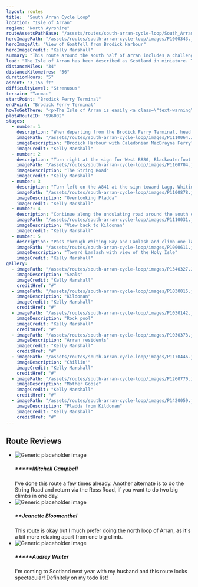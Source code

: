 ```yaml
---
layout: routes
title:  "South Arran Cycle Loop"
location: "Isle of Arran"
region: "North Ayrshire"
routeAssetsPathBase: "/assets/routes/south-arran-cycle-loop/South_Arran_Cycle_Loop"
heroImagePath: "/assets/routes/south-arran-cycle-loop/images/P1000343.jpg"
heroImageAlt: "View of Goatfell from Brodick Harbour"
heroImageCredit: "Kelly Marshall"
summary: "This route around the south half of Arran includes a challenging climb up the string road and provides plenty of opportunities for spotting wildlife"
lead: "The Isle of Arran has been described as Scotland in miniature. To the north are jagged mountains and to the south are rolling green lowland hills. Beautiful coastline surrounds the entire island. This trip takes in the undulating south of the island and is possible to complete in one day, although it's worth taking your time and spending at least a couple of days soaking up the scenery."
distanceMiles: "34"
distanceKilometres: "56"
durationHours: "5"
ascent: "3,156 ft"
difficultyLevel: "Strenuous"
terrain: "Tarmac"
startPoint: "Brodick Ferry Terminal"
endPoint: "Brodick Ferry Terminal"
howToGetThere: "<p>The Isle of Arran is easily <a class=\"text-warning\" href=\"https://www.calmac.co.uk/article/2906/Arran-Ardrossan---Brodick\" target=\"_blank\">reached via ferry</a> from the town of Ardrossan and the ferry terminal is right beside <a class=\"text-warning\" href=\"https://www.scotrail.co.uk/plan-your-journey/stations-and-facilities/ads\" target=\"_blank\">Ardrossan Harbour railway station.</a></p>"
plotARouteID: "996002"
stages:
  - number: 1
    description: "When departing from the Brodick Ferry Terminal, head south on the A841."
    imagePath: "/assets/routes/south-arran-cycle-loop/images/P1110064.JPG"
    imageDescription: "Brodick Harbour with Caledonian MacBrayne Ferry"
    imageCredit: "Kelly Marshall"
  - number: 2
    description: "Turn right at the sign for West B880, Blackwaterfoot where you will face a challenging ascent up the famous String Road."
    imagePath: "/assets/routes/south-arran-cycle-loop/images/P1160704.jpg"
    imageDescription: "The String Road"
    imageCredit: "Kelly Marshall"
  - number: 3
    description: "Turn left on the A841 at the sign toward Lagg, Whiting Bay and Lamlash"
    imagePath: "/assets/routes/south-arran-cycle-loop/images/P1100878.jpg"
    imageDescription: "Overlooking Pladda"
    imageCredit: "Kelly Marshall"
  - number: 4
    description: "Continue along the undulating road around the south of the island, taking in spectacular views of the sea."
    imagePath: "/assets/routes/south-arran-cycle-loop/images/P1110031.jpg"
    imageDescription: "View back to Kildonan"
    imageCredit: "Kelly Marshall"
  - number: 5
    description: "Pass through Whiting Bay and Lamlash and climb one last hill up the A841 before descending back to the start point in Brodick."
    imagePath: "/assets/routes/south-arran-cycle-loop/images/P1000611.jpg"
    imageDescription: "Toward Lamlash with view of the Holy Isle"
    imageCredit: "Kelly Marshall"
gallery:
  - imagePath: "/assets/routes/south-arran-cycle-loop/images/P1340327.JPG"
    imageDescription: "Seals"
    imageCredit: "Kelly Marshall"
    creditHref: "#"
  - imagePath: "/assets/routes/south-arran-cycle-loop/images/P1030015.jpg"
    imageDescription: "Kildonan"
    imageCredit: "Kelly Marshall"
    creditHref: "#"
  - imagePath: "/assets/routes/south-arran-cycle-loop/images/P1030142.jpg"
    imageDescription: "Rock pool"
    imageCredit: "Kelly Marshall"
    creditHref: "#"
  - imagePath: "/assets/routes/south-arran-cycle-loop/images/P1030373.jpg"
    imageDescription: "Arran residents"
    imageCredit: "Kelly Marshall"
    creditHref: "#"
  - imagePath: "/assets/routes/south-arran-cycle-loop/images/P1170446.jpg"
    imageDescription: "Chillin'"
    imageCredit: "Kelly Marshall"
    creditHref: "#"
  - imagePath: "/assets/routes/south-arran-cycle-loop/images/P1260770.JPG"
    imageDescription: "Mother Goose"
    imageCredit: "Kelly Marshall"
    creditHref: "#"
  - imagePath: "/assets/routes/south-arran-cycle-loop/images/P1420059.jpg"
    imageDescription: "Pladda from Kildonan"
    imageCredit: "Kelly Marshall"
    creditHref: "#"
---
```


<section class="user-reviews__wrapper text-light d-print-none">
<div class="container py-5">
<h2 class="mb-5">Route Reviews</h2>
<ul class="list-unstyled user-reviews__list row row-cols-1 row-cols-md-2 row-cols-lg-3">
    <li class="media col p-3">
        <img class="mr-3" src="https://avatars.dicebear.com/v2/male/john.svg?options[mood][]=happy" alt="Generic placeholder image">
        <div class="media-body">
            <h5><span class="rating">*****</span>Mitchell Campbell</h5>
            I've done this route a few times already. Another alternate is to do the String Road and return via the Ross Road, if you want to do two big climbs in one day.
        </div>
    </li>
    <li class="media col p-3">
        <img class="mr-3" src="https://avatars.dicebear.com/v2/female/john.svg?options[mood][]=happy" alt="Generic placeholder image">
        <div class="media-body">
            <h5><span class="rating">**</span>Jeanette Bloomenthal</h5>
            This route is okay but I much prefer doing the north loop of Arran, as it's a bit more relaxing apart from one big climb.
        </div>
    </li>
    <li class="media col p-3">
        <img class="mr-3" src="https://avatars.dicebear.com/v2/female/test.svg?options[mood][]=happy" alt="Generic placeholder image">
        <div class="media-body">
            <h5><span class="rating">*****</span>Audrey Winter</h5>
            I'm coming to Scotland next year with my husband and this route looks spectacular! Definitely on my todo list!
        </div>
    </li>
</ul>
</div>
</section>
<section class="py-5 text-light d-print-none" id="app">
    <whats-nearby></whats-nearby>
</section>